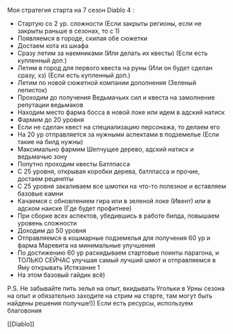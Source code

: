 Моя стратегия старта на 7 сезон Diablo 4 :
- Стартую со 2 ур. сложности (Если закрыты регионы, если не закрыты раньше в сезонах, то с 1)
- Появляемся в городе, скипая обе сюжетки
- Достаем кота из шкафа
- Сразу летим за наемниками (Или делать их квесты) (Если есть купленный доп.)
- Летим в город для первого квеста на руны (Или он будет сделан сразу, хз)  (Если есть купленный доп.)
- Летим по новой сюжетной компании дополнения (Зеленый леписток)
- Проходим до получения Ведьмачьих сил и квеста на замолнение репутации ведьмаков
- Находим место фарма босса в новой локе или идем в адский натиск
- Фармим до 20 уровня
- Если не сделан квест на специализацию персонажа, то делаем его
- На 20 ур отправляется за нужными аспектами в подземелье (Если такие на билд нужны)
- Максимально фармим Шепчущее дерево, адский натиск и ведьмачью зону
- Попутно проходим квесты Батлпасса
- С 25 уровня, открывая коробки дерева, батлпасса и прочие, достаем реценпты
- С 25 уровня закаливаем все шмотки на что-то полезное и вставляем базовые камни
- Качаемся с обновлением гира или в зеленой локе (Ивент) или в адском наиске (Где будет профитнее)
- При сборке всех аспектов, убедившись в работе билда, повышаем уровень сложности
- Доходим до 50 уровня
- Отправляемся в кошмарные подземелья для получения 60 ур и фарма Маревита на минимальные улучшения
- По достижению 60 ур раскидываем стартовые поинты парагона, и ТОЛЬКО СЕЙЧАС улучшая самый лучший шмот и отправляемся в Яму открывать Истязание 1
- На этом базовый гайдик всё)

P.S. Не забывайте пить зелья на опыт, вкидывать Угольки в Урны сезона на опыт и обязательно заходите на стрим на старте, там могут быть найдены решения получше!))
Если есть ресурсы, используем благовония

[[Diablo]]